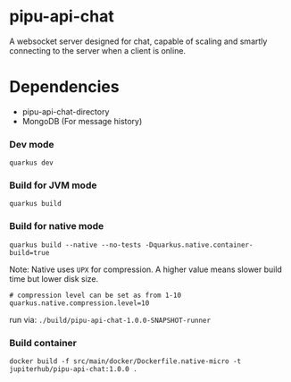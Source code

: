 # pipu-api-chat
A websocket server designed for chat, capable of scaling and smartly connecting to the server when a client is online.

# Dependencies
* pipu-api-chat-directory
* MongoDB (For message history)

### Dev mode
```shell script
quarkus dev
```

### Build for JVM mode
```shell script
quarkus build
```

### Build for native mode
```shell script
quarkus build --native --no-tests -Dquarkus.native.container-build=true
```
Note:
Native uses `UPX` for compression. A higher value means slower build time but lower disk size.
```properties
# compression level can be set as from 1-10
quarkus.native.compression.level=10
```

run via: `./build/pipu-api-chat-1.0.0-SNAPSHOT-runner`

### Build container
```shell script
docker build -f src/main/docker/Dockerfile.native-micro -t jupiterhub/pipu-api-chat:1.0.0 .
```